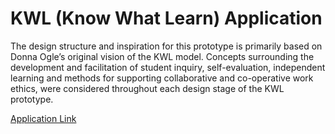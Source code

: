 # KWL (Know What Learn) Application

The design structure and inspiration for this prototype is primarily based on Donna Ogle’s original vision of the KWL model. Concepts surrounding the development and facilitation of student inquiry, self-evaluation, independent learning and methods for supporting collaborative and co-operative work ethics, were considered throughout each design stage of the KWL prototype.

[Application Link](http://kwsapp-env.hvxtdpw5gr.us-east-2.elasticbeanstalk.com/htdocs/login.php)
